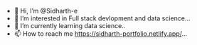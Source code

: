 - 👋 Hi, I’m @Sidharth-e
- 👀 I’m interested in Full stack devlopment and data science...
- 🌱 I’m currently learning data science..
- 📫 How to reach me https://sidharth-portfolio.netlify.app/...

